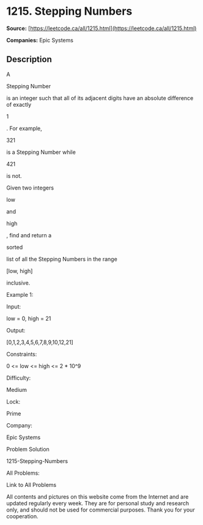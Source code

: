 # 1215. Stepping Numbers

**Source:** [https://leetcode.ca/all/1215.html](https://leetcode.ca/all/1215.html)

**Companies:** Epic Systems

## Description

A

Stepping Number

is an integer such that all of its adjacent digits
        have an absolute difference of exactly

1

. For example,

321

is a
        Stepping Number while

421

is not.

Given two integers

low

and

high

, find and return a

sorted

list of all the Stepping Numbers in the range

[low,
            high]

inclusive.

Example 1:

Input:

low = 0, high = 21

Output:

[0,1,2,3,4,5,6,7,8,9,10,12,21]

Constraints:

0 <= low <= high <= 2 * 10^9

Difficulty:

Medium

Lock:

Prime

Company:

Epic Systems

Problem Solution

1215-Stepping-Numbers

All Problems:

Link to All Problems

All contents and pictures on this website come from the Internet and are updated regularly every week. They are for personal study and research only, and should not be used for commercial purposes. Thank you for your cooperation.

